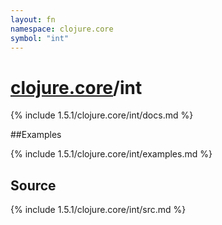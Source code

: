 ```yaml
---
layout: fn
namespace: clojure.core
symbol: "int"
---
```


# [clojure.core](../)/int

{% include 1.5.1/clojure.core/int/docs.md %}

##Examples

{% include 1.5.1/clojure.core/int/examples.md %}
## Source
{% include 1.5.1/clojure.core/int/src.md %}


